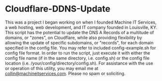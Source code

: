 # Cloudflare-DDNS-Update

This was a project I began working on when I founded Machine IT Services, a web hosting, web development, and IT company founded in Louisville, KY.
This script has the potential to update the DNS A Records of a multitude of domains, or "zones", on Cloudflare, while also providing flexibility by allowing the update of specific subdomains, or "records", for each domain specified in the config file. You may refer to included config-example.sh for config file format.
In order to run the script, just execute it with either the config file name (if in the same directory, i.e. config.sh) or the config file location (i.e. /your/config/directory/config.sh). For assistance with the use or operation of this utility, you may email me at collin@machineitservices.com. Please no spam or soliciting.
